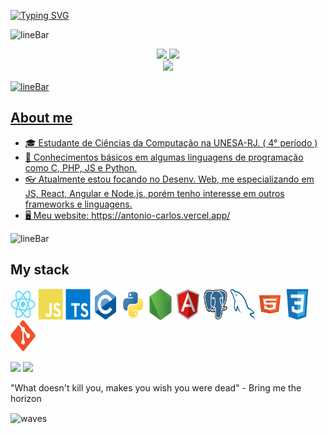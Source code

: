[![Typing SVG](https://readme-typing-svg.demolab.com?font=Fira+Code&weight=600&size=25&pause=1000&color=972EF7FF&random=false&width=1000&lines=Ol%C3%A1%2C+me+chamo+Antonio+Carlos+e+sou+desenvolvedor+Front-end!%F0%9F%91%BE%F0%9F%93%9A%F0%9F%92%99)](https://git.io/typing-svg)

![lineBar](https://github.com/accsj/accsj/assets/109449153/9bbecb75-868d-428f-b794-8feda6812675)

<div align="center">
  <a href="https://github.com/accsj">
  <img height="180em" src="https://github-readme-stats.vercel.app/api?username=accsj&show_icons=true&theme=nightowl&include_all_commits=true&count_private=true"/>
  <img height="180em" src="https://github-readme-stats.vercel.app/api/top-langs/?username=accsj&layout=compact&langs_count=7&theme=nightowl"/>
</div>
<div align="center">
  <img height="180em" src="https://github-readme-streak-stats.herokuapp.com/?user=accsj&theme=nightowl&hide_border=false"/>
</div>

![lineBar](https://github.com/accsj/accsj/assets/109449153/9bbecb75-868d-428f-b794-8feda6812675)

## About me

- 🎓 Estudante de Ciências da Computação na UNESA-RJ. ( 4° período )
- 📖 Conhecimentos básicos em algumas linguagens de programação como C, PHP, JS e Python.
- 👓 Atualmente estou focando no Desenv. Web, me especializando em JS, React, Angular e Node.js, porém tenho interesse em outros frameworks e linguagens.
- 🖥️ Meu website: https://antonio-carlos.vercel.app/

![lineBar](https://github.com/accsj/accsj/assets/109449153/9bbecb75-868d-428f-b794-8feda6812675)

## My stack

  <div style="display: inline_block">
  <img align="center" alt="accsj-React" height="50" width="40" src="https://raw.githubusercontent.com/devicons/devicon/master/icons/react/react-original.svg">
  <img align="center" alt="accsj-Js" height="50" width="40" padding-bottom='10px' src="https://raw.githubusercontent.com/devicons/devicon/master/icons/javascript/javascript-plain.svg">
  <img align="center" alt="accsj-Js" height="50" width="40" padding-bottom='10px' src="https://github.com/devicons/devicon/blob/master/icons/typescript/typescript-original.svg">
  <img align="center" alt="accsj-C" height="50" width="40" src="https://github.com/devicons/devicon/blob/master/icons/c/c-original.svg">
  <img align="center" alt="accsj-Python" height="50" width="40" src="https://raw.githubusercontent.com/devicons/devicon/master/icons/python/python-original.svg">
  <img align="center" alt="accsj-Nodejs" height="50" width="40" src="https://github.com/devicons/devicon/blob/master/icons/nodejs/nodejs-original.svg">
  <img align="center" alt="accsj-Nodejs" height="50" width="40" src="https://github.com/devicons/devicon/blob/master/icons/angularjs/angularjs-original.svg"> 
  <img align="center" alt="accsj-Postgresql" height="50" width="40" src="https://github.com/devicons/devicon/blob/master/icons/postgresql/postgresql-original.svg">
  <img align="center" alt="accsj-Mysql" height="50" width="40" src="https://github.com/devicons/devicon/blob/master/icons/mysql/mysql-original.svg">
  <img align="center" alt="accsj-HTML" height="30" width="40" src="https://raw.githubusercontent.com/devicons/devicon/master/icons/html5/html5-original.svg">
  <img align="center" alt="accsj-CSS" height="50" width="40" src="https://raw.githubusercontent.com/devicons/devicon/master/icons/css3/css3-original.svg">
  <img align="center" alt="accsj-CSS" height="50" width="40" src="https://github.com/devicons/devicon/blob/master/icons/git/git-original.svg">
</div>
  <br>
  <div> 
  <a href="https://www.instagram.com/accsj_/" target="_blank"><img src="https://img.shields.io/badge/-Instagram-%23E4405F?style=for-the-badge&logo=instagram&logoColor=white"></a>
  <a href="https://www.linkedin.com/in/antonio-carlos-cabral-7b287b188/" target="_blank"><img src="https://img.shields.io/badge/-LinkedIn-%230077B5?style=for-the-badge&logo=linkedin&logoColor=white"><a>
</div>

"What doesn't kill you, makes you wish you were dead" - Bring me the horizon

<img align="center" alt="waves" src="https://camo.githubusercontent.com/c3bf356e4feec3f47ab371827a339ced5526a84d9eff5c44edef7fd2da7b4327/68747470733a2f2f63617073756c652d72656e6465722e76657263656c2e6170702f6170693f747970653d776176696e6726636f6c6f723d303a3343414146462c3130303a356266666666266865696768743d3132302673656374696f6e3d666f6f746572">
